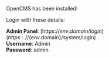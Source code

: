 OpenCMS has been installed!

Login with these details:

**Admin Panel**: [https://${env.domain}/login](https://${env.domain}/system/login)  
**Username**: Admin  
**Password**: admin